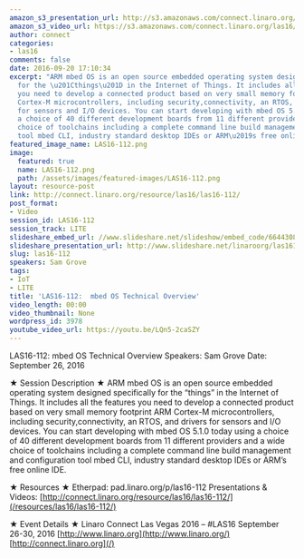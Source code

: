 ```yaml
---
amazon_s3_presentation_url: http://s3.amazonaws.com/connect.linaro.org/las16/Presentations/Monday/LAS16-112%20mbed%20OS%20Technical%20Overview.pdf
amazon_s3_video_url: https://s3.amazonaws.com/connect.linaro.org/las16/Videos/Monday/LAS16-112%20mbed%20OS%20Technical%20Overview.mp4
author: connect
categories:
- las16
comments: false
date: 2016-09-20 17:10:34
excerpt: "ARM mbed OS is an open source embedded operating system designed\nspecifically
  for the \u201Cthings\u201D in the Internet of Things. It includes all the features
  you need to develop a connected product based on very small memory footprint ARM
  Cortex-M microcontrollers, including security,connectivity, an RTOS, and drivers
  for sensors and I/O devices. You can start developing with mbed OS 5.1.0 today using
  a choice of 40 different development boards from 11 different providers and a wide
  choice of toolchains including a complete command line build management and configuration
  tool mbed CLI, industry standard desktop IDEs or ARM\u2019s free online IDE."
featured_image_name: LAS16-112.png
image:
  featured: true
  name: LAS16-112.png
  path: /assets/images/featured-images/LAS16-112.png
layout: resource-post
link: http://connect.linaro.org/resource/las16/las16-112/
post_format:
- Video
session_id: LAS16-112
session_track: LITE
slideshare_embed_url: //www.slideshare.net/slideshow/embed_code/66443081
slideshare_presentation_url: http://www.slideshare.net/linaroorg/las16112-mbed-os-technical-overview
slug: las16-112
speakers: Sam Grove
tags:
- IoT
- LITE
title: 'LAS16-112:  mbed OS Technical Overview'
video_length: 00:00
video_thumbnail: None
wordpress_id: 3978
youtube_video_url: https://youtu.be/LQn5-2caSZY
---
```


LAS16-112: mbed OS Technical Overview
Speakers: Sam Grove
Date: September 26, 2016

★ Session Description ★
ARM mbed OS is an open source embedded operating system designed
specifically for the “things” in the Internet of Things. It includes all the features you need to develop a connected product based on very small memory footprint ARM Cortex-M microcontrollers, including security,connectivity, an RTOS, and drivers for sensors and I/O devices. You can start developing with mbed OS 5.1.0 today using a choice of 40 different development boards from 11 different providers and a wide choice of toolchains including a complete command line build management and configuration tool mbed CLI, industry standard desktop IDEs or ARM’s free online IDE.

★ Resources ★
Etherpad: pad.linaro.org/p/las16-112
Presentations & Videos: [http://connect.linaro.org/resource/las16/las16-112/](/resources/las16/las16-112/)

★ Event Details ★
Linaro Connect Las Vegas 2016 – #LAS16
September 26-30, 2016
[http://www.linaro.org](http://www.linaro.org/)
[http://connect.linaro.org](/)